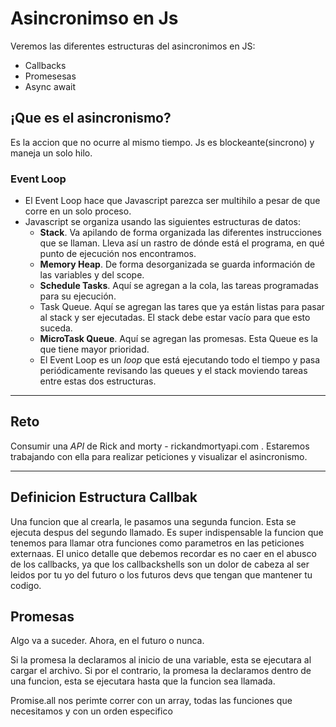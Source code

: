 # Asincronimso en Js

Veremos las diferentes estructuras del asincronimos en JS:
* Callbacks
* Promesesas
* Async await

## ¡Que es el asincronismo?
Es la accion que no ocurre al mismo tiempo. Js es blockeante(sincrono) y maneja un solo hilo.

### Event Loop
* El Event Loop hace que Javascript parezca ser multihilo a pesar de que corre en un solo proceso.
* Javascript se organiza usando las siguientes estructuras de datos:
    * **Stack**. Va apilando de forma organizada las diferentes instrucciones que se llaman. Lleva así un rastro de dónde está el programa, en qué punto de ejecución nos encontramos.
    * **Memory Heap**. De forma desorganizada se guarda información de las variables y del scope.
    * **Schedule Tasks**. Aquí se agregan a la cola, las tareas programadas para su ejecución.
    * Task Queue. Aquí se agregan las tares que ya están listas para pasar al stack y ser ejecutadas. El stack debe estar vacío para que esto suceda.
    * **MicroTask Queue**. Aquí se agregan las promesas. Esta Queue es la que tiene mayor prioridad.
    * El Event Loop es un *loop* que está ejecutando todo el tiempo y pasa periódicamente revisando las queues y el stack moviendo tareas entre estas dos estructuras.

***
## Reto
Consumir una *API* de Rick and morty - rickandmortyapi.com . Estaremos trabajando con ella para realizar peticiones y visualizar el asincronismo.

***
## Definicion Estructura Callbak
Una funcion que al crearla, le pasamos una segunda funcion. Esta se ejecuta despus del segundo llamado. Es super indispensable la funcion que tenemos para llamar otra funciones como 
parametros en las peticiones externaas. El unico detalle que debemos recordar es no caer en el abusco de los callbacks, ya que los callbackshells son un dolor de cabeza
al ser leidos por tu yo del futuro o los futuros devs que tengan que mantener tu codigo.

## Promesas
Algo va a suceder. Ahora, en el futuro o nunca. 

Si la promesa la declaramos al inicio de una variable, esta se ejecutara al cargar el archivo. Si por el contrario, la promesa la declaramos dentro de una funcion, esta se ejecutara hasta que la funcion sea llamada.

Promise.all nos perimte correr con un array, todas las funciones que necesitamos y con un orden especifico